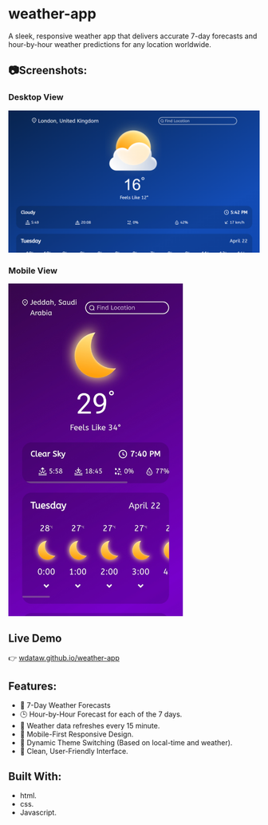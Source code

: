 # weather-app

A sleek, responsive weather app that delivers accurate 7-day forecasts and hour-by-hour weather predictions for any location worldwide.

## 📷Screenshots:

### Desktop View

![Desktop Screenshot](images/screenshots/desktop.png)

### Mobile View

<img src="images/screenshots/mobile.jpg" alt="Mobile Screenshot" width="350"/>

## Live Demo

👉 [wdataw.github.io/weather-app](https://wdataw.github.io/weather-app/)

## Features:

- 🔮 7-Day Weather Forecasts
- 🕒 Hour-by-Hour Forecast for each of the 7 days.
- 🔄 Weather data refreshes every 15 minute.
- 📱 Mobile-First Responsive Design.
- 🎨 Dynamic Theme Switching (Based on local-time and weather).
- 👤 Clean, User-Friendly Interface.

## Built With:

- html.
- css.
- Javascript.
